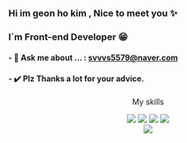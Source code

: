 ### Hi im geon ho kim , Nice to meet you ✨
### I`m Front-end Developer 😁

#### - 💬 Ask me about ... : svvvs5579@naver.com
#### - ✔️ Plz Thanks a lot for your advice.
<div align="center">
  <p>My skills</p>
  	<img src="https://img.shields.io/badge/HTML5-E34F26?style=flat&logo=HTML5&logoColor=white" />
	<img src="https://img.shields.io/badge/CSS3-1572B6?style=flat&logo=CSS3&logoColor=white" />
	<img src="https://img.shields.io/badge/JavaScript-F7DF1E?style=flat&logo=JavaScript&logoColor=white" />
  <img src="https://img.shields.io/badge/React-61DAFB?style=flat&logo=JavaScript&logoColor=white" />
  <br/>
  	<img src="https://img.shields.io/badge/GitHub-181717?style=flat&logo=GitHub&logoColor=white" />
</div>

<!--
**llvovll89/llvovll89** is a ✨ _special_ ✨ repository because its `README.md` (this file) appears on your GitHub profile.

Here are some ideas to get you started:

- 🔭 I’m currently working on ...
- 🌱 I’m currently learning ...
- 👯 I’m looking to collaborate on ...
- 🤔 I’m looking for help with ...
- 📫 How to reach me: ...
- 😄 Pronouns: ...
- ⚡ Fun fact: ...
-->
